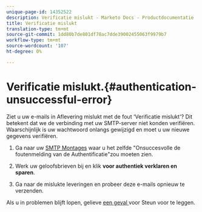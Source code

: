 ```yaml
---
unique-page-id: 14352522
description: Verificatie mislukt - Marketo Docs - Productdocumentatie
title: Verificatie mislukt
translation-type: tm+mt
source-git-commit: 1dd80b7de801df78ac7dde39002455063f9979b7
workflow-type: tm+mt
source-wordcount: '107'
ht-degree: 0%

---
```



# Verificatie mislukt.{#authentication-unsuccessful-error}

Ziet u uw e-mails in Aflevering mislukt met de fout &#39;Verificatie mislukt&#39;? Dit betekent dat we de verbinding met uw SMTP-server niet konden verifiëren. Waarschijnlijk is uw wachtwoord onlangs gewijzigd en moet u uw nieuwe gegevens verifiëren.

1. Ga naar uw [SMTP Montages](https://toutapp.com/) waar u het zelfde &quot;Onsuccesvolle de foutenmelding van de Authentificatie&quot;zou moeten zien.

1. Werk uw geloofsbrieven bij en klik **voor authentiek verklaren en sparen**.

1. Ga naar de mislukte leveringen en probeer deze e-mails opnieuw te verzenden.

Als u in problemen blijft lopen, gelieve [een geval ](https://nation.marketo.com/t5/Support/ct-p/Support) voor Steun voor te leggen.
